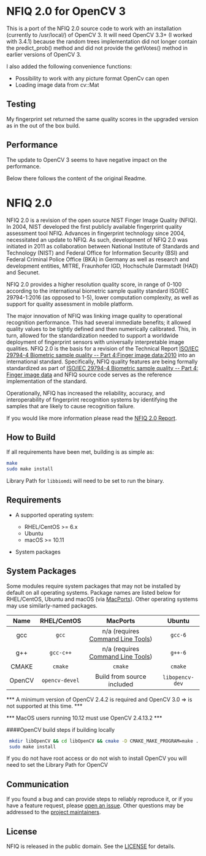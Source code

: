 NFIQ 2.0 for OpenCV 3
=====================

This is a port of the NFIQ 2.0 source code to work with an installation (currently to /usr/local/) of OpenCV 3.
It will need OpenCV 3.3+ (I worked with 3.4.1) because the random trees implementation did not longer contain the predict_prob() method and did not provide the getVotes() method in earlier versions of OpenCV 3.

I also added the following convenience functions:
  * Possibility to work with any picture format OpenCv can open
  * Loading image data from cv::Mat
  
Testing
-------
My fingerprint set returned the same quality scores in the upgraded version as in the out of the box build.

Performance
-----------
The update to OpenCV 3 seems to have negative impact on the performance.

Below there follows the content of the original Readme.


NFIQ 2.0
========
NFIQ 2.0 is a revision of the open source NIST Finger Image Quality (NFIQ).
In 2004, NIST developed the first publicly available fingerprint quality assessment tool NFIQ.
Advances in fingerprint technology since 2004, necessitated an update to NFIQ. 
As such, development of NFIQ 2.0 was initiated in 2011 as collaboration between 
National Institute  of Standards and Technology (NIST) and  Federal Office for Information Security (BSI) 
and Federal Criminal Police Office (BKA) in Germany as well as research and development entities, MITRE, 
Fraunhofer IGD,  Hochschule Darmstadt (HAD)  and Secunet.  

NFIQ 2.0 provides a higher resolution quality score, in range of 0-100 according 
to the international biometric sample quality standard ISO/IEC 29794-1:2016 (as opposed to 1-5), 
lower computation complexity, as well as support for quality assessment in mobile platform.

The major innovation of NFIQ was linking image quality to operational recognition performance. 
This had several immediate benefits; it allowed quality values to be tightly defined and then numerically calibrated.
This, in turn, allowed for the standardization needed to support a worldwide deployment of fingerprint sensors with
universally interpretable image qualities. NFIQ 2.0 is the basis for a revision of the 
Technical Report [ISO/IEC 29794-4 Biometric sample quality -- Part 4:Finger image data:2010](http://www.iso.org/iso/catalogue_detail.htm?csnumber=50911) into an international standard.  Specifically, NFIQ quality features are being formally standardized as part of [ISO/IEC 29794-4 Biometric sample quality -- Part 4: Finger image data](http://www.iso.org/iso/catalogue_detail.htm?csnumber=62791) and NFIQ source code serves as the reference implementation of the standard.

Operationally, NFIQ has increased the reliability, accuracy, and interoperability  of fingerprint recognition 
systems by identifying the samples that are likely to cause recognition failure.

If you would like more information please read the [NFIQ 2.0 Report](https://www.nist.gov/sites/default/files/documents/2016/12/07/nfiq2_report.pdf).

How to Build
------------
If all requirements have been met, building is as simple as:
```bash
make
sudo make install
```

Library Path for `libbiomdi` will need to be set to run the binary.

Requirements
------------
 * A supported operating system:
    * RHEL/CentOS >= 6.x
    * Ubuntu
    * macOS >= 10.11

 * System packages

System Packages
---------------
Some modules require system packages that may not be installed by default on
all operating systems. Package names are listed below for RHEL/CentOS, Ubuntu and macOS
(via [MacPorts](https://www.macports.org)). Other operating systems may use
similarly-named packages.

| Name      | RHEL/CentOS         | MacPorts                | Ubuntu             |
|:---------:|:-------------------:|:-----------------------:|:------------------:|
| gcc       | `gcc`               | n/a (requires  [Command Line Tools](https://developer.apple.com/download/more/))| `gcc-6`        |
| g++       | `gcc-c++`           | n/a (requires  [Command Line Tools](https://developer.apple.com/download/more/))| `g++-6`        |
| CMAKE     | `cmake`             | `cmake`                 | `cmake`            |
| OpenCV    | `opencv-devel`      | Build from source included | `libopencv-dev` |

*** A minimum version of OpenCV 2.4.2 is required and OpenCV 3.0 => is not supported at this time. ***

*** MacOS users running 10.12 must use OpenCV 2.4.13.2 ***

####OpenCV build steps if building locally

```bash
 mkdir libOpenCV && cd libOpenCV && cmake -D CMAKE_MAKE_PROGRAM=make ../OpenCV && make opencv_core opencv_ts opencv_imgproc opencv_highgui opencv_flann opencv_features2d opencv_calib3d opencv_ml opencv_video opencv_objdetect opencv_contrib opencv_nonfree opencv_gpu opencv_photo opencv_stitching opencv_videostab
 sudo make install
```

If you do not have root access or do not wish to install OpenCV you will need to set the Library Path for OpenCV


Communication
-------------
If you found a bug and can provide steps to reliably reproduce it, or if you
have a feature request, please
[open an issue](https://github.com/usnistgov/NFIQ/issues). Other
questions may be addressed to the
[project maintainers](mailto:nfiq2.development@nist.gov).

License
-------
NFIQ is released in the public domain. See the
[LICENSE](https://github.com/usnistgov/NFIQ/blob/master/LICENSE.md)
for details.

